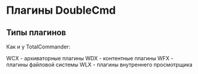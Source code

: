 # Плагины DoubleCmd

## Типы плагинов

Как и у TotalCommander:

WCX - архиваторные плагины
WDX - контентные плагины
WFX - плагины файловой системы
WLX - плагины внутреннего просмотрщика
